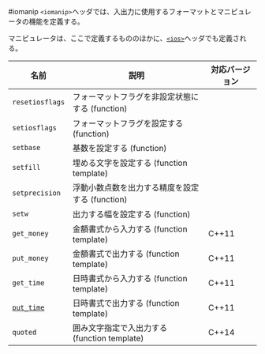 #iomanip
`<iomanip>`ヘッダでは、入出力に使用するフォーマットとマニピュレータの機能を定義する。

マニピュレータは、ここで定義するもののほかに、[`<ios>`](./ios.md)ヘッダでも定義される。

| 名前 | 説明 | 対応バージョン |
|------|------|----------------|
| `resetiosflags` | フォーマットフラグを非設定状態にする (function) | |
| `setiosflags`   | フォーマットフラグを設定する (function)         | |
| `setbase`       | 基数を設定する (function)                       | |
| `setfill`       | 埋める文字を設定する (function template)        | |
| `setprecision`  | 浮動小数点数を出力する精度を設定する (function) | |
| `setw`          | 出力する幅を設定する (function)                 | |
| `get_money`     | 金額書式から入力する (function template)        | C++11 |
| `put_money`     | 金額書式で出力する (function template)          | C++11 |
| `get_time`      | 日時書式から入力する (function template)        | C++11 |
| [`put_time`](./iomanip/put_time.md)      | 日時書式で出力する (function template)          | C++11 |
| `quoted`        | 囲み文字指定で入出力する (function template)    | C++14 |



